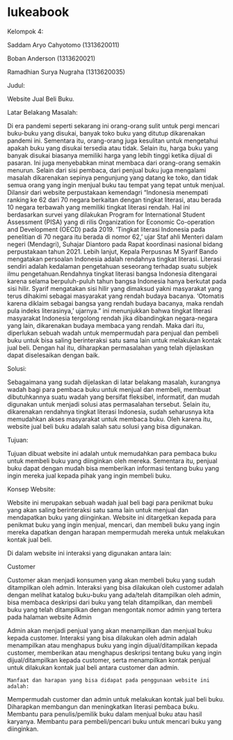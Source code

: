# lukeabook

Kelompok 4:

Saddam Aryo Cahyotomo (1313620011)

Boban Anderson (1313620021)

Ramadhian Surya Nugraha (1313620035)


Judul: 

Website Jual Beli Buku.


Latar Belakang Masalah:

Di era pandemi seperti sekarang ini orang-orang sulit untuk pergi mencari buku-buku yang disukai, banyak toko buku yang ditutup dikarenakan pandemi ini. Sementara itu, orang-orang juga kesulitan untuk mengetahui apakah buku yang disukai tersedia atau tidak.
 Selain itu, harga buku yang banyak disukai biasanya memiliki harga yang lebih tinggi ketika dijual di pasaran. Ini juga menyebabkan minat membaca dari orang-orang semakin menurun. Selain dari sisi pembaca, dari penjual buku juga mengalami masalah dikarenakan sepinya pengunjung yang datang ke toko, dan tidak semua orang yang ingin menjual buku tau tempat yang tepat untuk menjual. 
Dilansir dari website perpustakaan kemendagri “Indonesia menempati ranking ke 62 dari 70 negara berkaitan dengan tingkat literasi, atau berada 10 negara terbawah yang memiliki tingkat literasi rendah.
Hal ini berdasarkan survei yang dilakukan Program for International Student Assessment (PISA) yang di rilis Organization for Economic Co-operation and Development (OECD) pada 2019.
‘Tingkat literasi Indonesia pada penelitian di 70 negara itu berada di nomor 62,’ ujar Staf ahli Menteri dalam negeri (Mendagri), Suhajar Diantoro pada Rapat koordinasi nasional bidang perpustakaan tahun 2021. Lebih lanjut, Kepala Perpusnas M Syarif Bando mengatakan persoalan Indonesia adalah rendahnya tingkat literasi.
Literasi sendiri adalah kedalaman pengetahuan seseorang terhadap suatu subjek ilmu pengetahuan.Rendahnya tingkat literasi bangsa Indonesia ditengarai karena selama berpuluh-puluh tahun bangsa Indonesia hanya berkutat pada sisi hilir. Syarif mengatakan sisi hilir yang dimaksud yakni masyarakat yang terus dihakimi sebagai masyarakat yang rendah budaya bacanya.
‘Otomatis karena diklaim sebagai bangsa yang rendah budaya bacanya, maka rendah pula indeks literasinya,’ ujarnya.” ini menunjukkan bahwa tingkat literasi masyarakat Indonesia tergolong rendah jika dibandingkan negara-negara yang lain, dikarenakan budaya membaca yang rendah.
Maka dari itu, diperlukan sebuah wadah untuk mempermudah para penjual dan pembeli buku untuk bisa saling berinteraksi satu sama lain untuk melakukan kontak jual beli. Dengan hal itu, diharapkan permasalahan yang telah dijelaskan dapat diselesaikan dengan baik.


Solusi:

Sebagaimana yang sudah dijelaskan di latar belakang masalah, kurangnya wadah bagi para pembaca buku untuk menjual dan membeli, membuat dibutuhkannya suatu wadah yang bersifat fleksibel, informatif, dan mudah digunakan untuk menjadi solusi atas permasalahan tersebut. Selain itu, dikarenakan rendahnya tingkat literasi Indonesia, sudah seharusnya kita memudahkan akses masyarakat untuk membaca buku. Oleh karena itu, website jual beli buku adalah salah satu solusi yang bisa digunakan. 


Tujuan:

Tujuan dibuat website ini adalah untuk memudahkan para pembaca buku untuk membeli buku yang diinginkan oleh mereka. Sementara itu, penjual buku dapat dengan mudah bisa memberikan informasi tentang buku yang ingin mereka jual kepada pihak yang ingin membeli buku.


Konsep Website:

Website ini merupakan sebuah wadah jual beli bagi para penikmat buku yang akan saling berinteraksi satu sama lain untuk menjual dan mendapatkan buku yang diinginkan. Website ini ditargetkan kepada para penikmat buku yang ingin menjual, mencari, dan membeli buku yang ingin mereka dapatkan dengan harapan mempermudah mereka untuk melakukan kontak jual beli.

Di dalam website ini interaksi yang digunakan antara lain:

Customer

Customer akan menjadi konsumen yang akan membeli buku yang sudah ditampilkan oleh admin. Interaksi yang bisa dilakukan oleh customer adalah dengan melihat katalog buku-buku yang ada/telah ditampilkan oleh admin, bisa membaca deskripsi dari buku yang telah ditampilkan, dan membeli buku yang telah ditampilkan dengan mengontak nomor admin yang tertera pada halaman website
Admin

Admin akan menjadi penjual yang akan menampilkan dan menjual buku kepada customer. Interaksi yang bisa dilakukan oleh admin adalah menampilkan atau menghapus buku yang ingin dijual/ditampilkan kepada customer, memberikan atau menghapus deskripsi tentang buku yang ingin dijual/ditampilkan kepada customer, serta menampilkan kontak penjual untuk dilakukan kontak jual beli antara customer dan admin.


	Manfaat dan harapan yang bisa didapat pada penggunaan website ini adalah:
	
Mempermudah customer dan admin untuk melakukan kontak jual beli buku.
Diharapkan membangun dan meningkatkan literasi pembaca buku.
Membantu para penulis/pemilik buku dalam menjual buku atau hasil karyanya.
Membantu para pembeli/pencari buku untuk mencari buku yang diinginkan.
	

